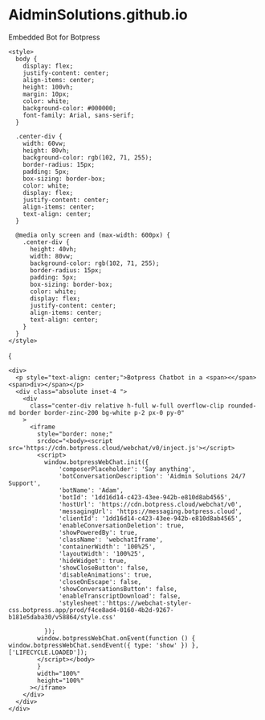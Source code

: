 # AidminSolutions.github.io
Embedded Bot for Botpress

<!DOCTYPE html>
<html>
  <head>
    <title>Botpress in a div</title>
    <meta name="viewport" content="width=device-width, initial-scale=1" />
 
    <style>
      body {
        display: flex;
        justify-content: center;
        align-items: center;
        height: 100vh;
        margin: 10px;
        color: white;
        background-color: #000000;
        font-family: Arial, sans-serif;
      }
 
      .center-div {
        width: 60vw;
        height: 80vh;
        background-color: rgb(102, 71, 255);
        border-radius: 15px;
        padding: 5px;
        box-sizing: border-box;
        color: white;
        display: flex;
        justify-content: center;
        align-items: center;
        text-align: center;
      }
 
      @media only screen and (max-width: 600px) {
        .center-div {
          height: 40vh;
          width: 80vw;
          background-color: rgb(102, 71, 255);
          border-radius: 15px;
          padding: 5px;
          box-sizing: border-box;
          color: white;
          display: flex;
          justify-content: center;
          align-items: center;
          text-align: center;
        }
      }
    </style>
  </head>
 
  <body> {
   
    <div>
      <p style="text-align: center;">Botpress Chatbot in a <span><</span><span>div></span></p>
      <div class="absolute inset-4 ">
        <div
          class="center-div relative h-full w-full overflow-clip rounded-md border border-zinc-200 bg-white p-2 px-0 py-0"
        >
          <iframe
            style="border: none;"
            srcdoc="<body><script src='https://cdn.botpress.cloud/webchat/v0/inject.js'></script>
            <script>
              window.botpressWebChat.init({
                  'composerPlaceholder': 'Say anything',
                  'botConversationDescription': 'Aidmin Solutions 24/7 Support',
                  'botName': 'Adam',
                  'botId': '1dd16d14-c423-43ee-942b-e810d8ab4565',
                  'hostUrl': 'https://cdn.botpress.cloud/webchat/v0',
                  'messagingUrl': 'https://messaging.botpress.cloud',
                  'clientId': '1dd16d14-c423-43ee-942b-e810d8ab4565',
                  'enableConversationDeletion': true,
                  'showPoweredBy': true,
                  'className': 'webchatIframe',
                  'containerWidth': '100%25',
                  'layoutWidth': '100%25',
                  'hideWidget': true,
                  'showCloseButton': false,
                  'disableAnimations': true,
                  'closeOnEscape': false,
                  'showConversationsButton': false,
                  'enableTranscriptDownload': false,
                  'stylesheet':'https://webchat-styler-css.botpress.app/prod/f4ce8ad4-0160-4b2d-9267-b181e5daba30/v58864/style.css'
                  
              });
            window.botpressWebChat.onEvent(function () { window.botpressWebChat.sendEvent({ type: 'show' }) }, ['LIFECYCLE.LOADED']);
            </script></body>
            }
            width="100%"
            height="100%"
          ></iframe>
        </div>
      </div>
    </div>
  </body>
</html>
